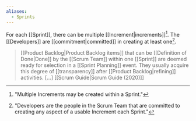 ```yaml
---
aliases:
  - Sprints
---
```



For each [[Sprint]], there can be multiple [[Increment|increments]][^multiple-increments]. The [[Developers]] are [[commitment|committed]] in creating at least one[^developers-definition].

[^multiple-increments]: "Multiple Increments may be created within a Sprint."[^scrum-guide-2020]
[^developers-definition]: "Developers are the people in the Scrum Team that are committed to creating any aspect of a usable Increment each Sprint."[^scrum-guide-2020]


> [[Product Backlog|Product Backlog items]] that can be [[Definition of Done|Done]] by the [[Scrum Team]] within one [[Sprint]] are deemed ready for selection in a [[Sprint Planning]] event. They usually acquire this degree of [[transparency]] after [[Product Backlog|refining]] activities. \[...\]
> [[Scrum Guide|Scrum Guide (2020)]]

[^scrum-guide-2020]: [[Scrum Guide|Scrum Guide (2020)]]
